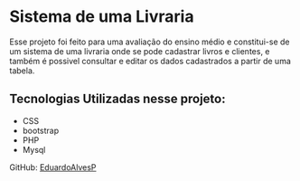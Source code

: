 
# Sistema de uma Livraria

Esse projeto foi feito para uma avaliação do ensino médio e constitui-se de um sistema de uma livraria onde se pode cadastrar livros e clientes, e também é possivel consultar e editar os dados cadastrados a partir de uma tabela.
  
## Tecnologias Utilizadas nesse projeto:
 
  - CSS
  - bootstrap
  - PHP
  - Mysql

GitHub: [EduardoAlvesP](https://github.com/EduardoAlvesP)